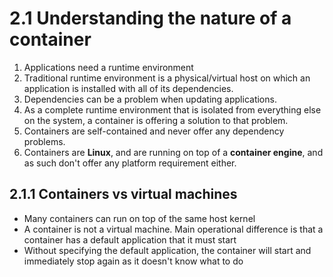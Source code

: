 # 2.1 Understanding the nature of a container

1. Applications need a runtime environment
2. Traditional runtime environment is a physical/virtual host on which an application is installed with all of its dependencies.
3. Dependencies can be a problem when updating applications.
4. As a complete runtime environment that is isolated from everything else on the system, a container is offering a solution to that problem.
5. Containers are self-contained and never offer any dependency problems.
6. Containers are **Linux**, and are running on top of a **container engine**, and as such don't offer any platform requirement either.

## 2.1.1 Containers vs virtual machines
* Many containers can run on top of the same host kernel
* A container is not a virtual machine. Main operational difference is that a container has a default application that it must start
* Without specifying the default application, the container will start and immediately stop again as it doesn't know what to do
